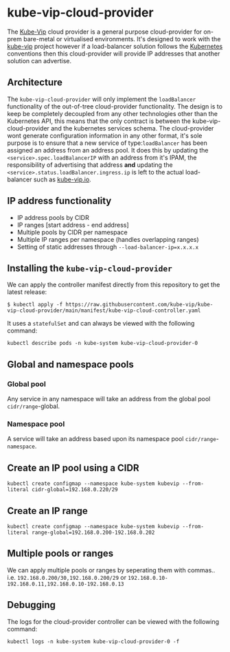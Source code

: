# kube-vip-cloud-provider

The [Kube-Vip](https://kube-vip.io) cloud provider is a general purpose cloud-provider for on-prem bare-metal or virtualised environments. It's designed to work with the [kube-vip](https://kube-vip.io) project however if a load-balancer solution follows the [Kubernetes](https://kubernetes.io) conventions then this cloud-provider will provide IP addresses that another solution can advertise. 

## Architecture

The `kube-vip-cloud-provider` will only implement the `loadBalancer` functionality of the out-of-tree cloud-provider functionality. The design is to keep be completely decoupled from any other technologies other than the Kubernetes API, this means that the only contract is between the kube-vip-cloud-provider and the kubernetes services schema. The cloud-provider wont generate configuration information in any other format, it's sole purpose is to ensure that a new service of type:`loadBalancer` has been assigned an address from an address pool. It does this by updating the `<service>.spec.loadBalancerIP` with an address from it's IPAM, the responsibility of advertising that address **and** updating the `<service>.status.loadBalancer.ingress.ip` is left to the actual load-balancer such as [kube-vip.io](https://kube-vip.io).

## IP address functionality

- IP address pools by CIDR
- IP ranges [start address - end address]
- Multiple pools by CIDR per namespace
- Multiple IP ranges per namespace (handles overlapping ranges)
- Setting of static addresses through `--load-balancer-ip=x.x.x.x`

## Installing the `kube-vip-cloud-provider`

We can apply the controller manifest directly from this repository to get the latest release:

```
$ kubectl apply -f https://raw.githubusercontent.com/kube-vip/kube-vip-cloud-provider/main/manifest/kube-vip-cloud-controller.yaml
```

It uses a `statefulSet` and can always be viewed with the following command:

```
kubectl describe pods -n kube-system kube-vip-cloud-provider-0
```

## Global and namespace pools

### Global pool

Any service in any namespace will take an address from the global pool `cidr/range`-global. 

### Namespace pool

A service will take an address based upon its namespace pool `cidr/range`-`namespace`.

## Create an IP pool using a CIDR

```
kubectl create configmap --namespace kube-system kubevip --from-literal cidr-global=192.168.0.220/29
```

## Create an IP range

```
kubectl create configmap --namespace kube-system kubevip --from-literal range-global=192.168.0.200-192.168.0.202
```

## Multiple pools or ranges

We can apply multiple pools or ranges by seperating them with commas.. i.e. `192.168.0.200/30,192.168.0.200/29` or `192.168.0.10-192.168.0.11,192.168.0.10-192.168.0.13`

## Debugging

The logs for the cloud-provider controller can be viewed with the following command:

```
kubectl logs -n kube-system kube-vip-cloud-provider-0 -f
```
